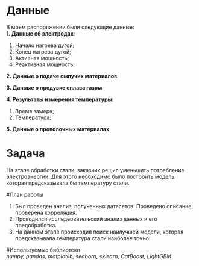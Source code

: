 # Данные<br>
В моем распоряжении были следующие данные:<br>
**1. Данные об электродах**:<br>
   1. Начало нагрева дугой;<br>
   2. Конец нагрева дугой;<br>
   3. Активная мощность;<br>
   4. Реактивная мощность;<br>

**2. Данные о подаче сыпучих материалов**<br>

**3. Данные о продувке сплава газом**<br>

**4. Результаты измерения температуры**:<br>
   1. Время замера;<br>
   2. Температура;<br>

**5. Данные о проволочных материалах**<br>

# Задача<br>
На этапе обработки стали, заказчик решил уменьшить потребление электроэнергии. Для этого необходимо было построить модель, которая предсказывала бы температуру стали.

#План работы<br>
1. Был проведен анализ, полученных датасетов. Проведено описание, проверена корреляция.
2. Проводился исследеовательский анализ данных и его предобработка.
3. На данном этапе происходил поиск наилучшей модели, которая предсказывала температура стали наиболее точно.

#Используемые библиотеки<br>
*numpy, pandas, matplotlib, seaborn, sklearn, CatBoost, LightGBM*
